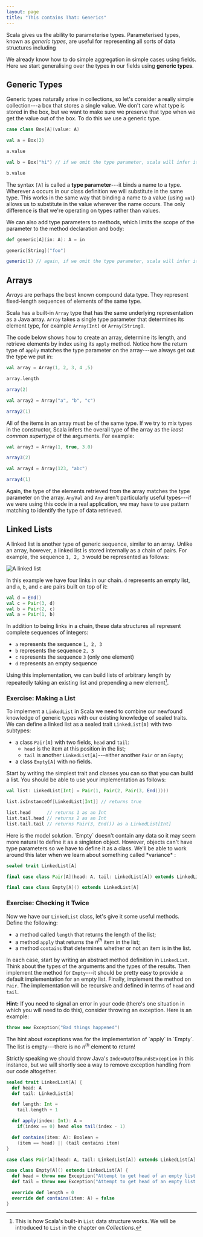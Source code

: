 ```yaml
---
layout: page
title: "This contains That: Generics"
---
```


Scala gives us the ability to parameterise types. Parameterised types, known as _generic types_, are useful for representing all sorts of data structures including

We already know how to do simple aggregation in simple cases using fields. Here we start generalising over the types in our fields using **generic types**.

## Generic Types

Generic types naturally arise in collections, so let's consider a really simple collection---a box that stores a single value. We don't care what type is stored in the box, but we want to make sure we preserve that type when we get the value out of the box. To do this we use a generic type.

```scala mdoc
case class Box[A](value: A)

val a = Box(2)

a.value

val b = Box("hi") // if we omit the type parameter, scala will infer its value

b.value
```

The syntax `[A]` is called a **type parameter**---it binds a name to a type. Wherever `A` occurs in our class definition we will substitute in the same type. This works in the same way that binding a name to a value (using `val`) allows us to substitute in the value wherever the name occurs. The only difference is that we're operating on types rather than values.

We can also add type parameters to methods, which limits the scope of the parameter to the method declaration and body:

```scala mdoc
def generic[A](in: A): A = in

generic[String]("foo")

generic(1) // again, if we omit the type parameter, scala will infer it
```

## Arrays

_Arrays_ are perhaps the best known compound data type. They represent fixed-length sequences of elements of the same type.

Scala has a built-in `Array` type that has the same underlying representation as a Java array. `Array` takes a single type parameter that determines its element type, for example `Array[Int]` or `Array[String]`.

The code below shows how to create an array, determine its length, and retrieve elements by index using its `apply` method. Notice how the return type of `apply` matches the type parameter on the array---we always get out the type we put in:

```scala mdoc
val array = Array(1, 2, 3, 4 ,5)

array.length

array(2)

val array2 = Array("a", "b", "c")

array2(1)
```

All of the items in an array must be of the same type. If we try to mix types in the constructor, Scala infers the overall type of the array as the _least common supertype_ of the arguments. For example:

```scala mdoc
val array3 = Array(1, true, 3.0)

array3(2)

val array4 = Array(123, "abc")

array4(1)
```

Again, the type of the elements retrieved from the array matches the type parameter on the array. `AnyVal` and `Any` aren't particularly useful types---if we were using this code in a real application, we may have to use pattern matching to identify the type of data retrieved.

## Linked Lists

A linked list is another type of generic sequence, similar to an array. Unlike an array, however, a linked list is stored internally as a chain of pairs. For example, the sequence `1, 2, 3` would be represented as follows:

<img src="src/pages/traits/linked-list.svg" alt="A linked list" />

In this example we have four links in our chain. `d` represents an empty list, and `a`, `b`, and `c` are pairs built on top of it:

```scala
val d = End()
val c = Pair(3, d)
val b = Pair(2, c)
val a = Pair(1, b)
```

In addition to being links in a chain, these data structures all represent complete sequences of integers:

- `a` represents the sequence `1, 2, 3`
- `b` represents the sequence `2, 3`
- `c` represents the sequence `3` (only one element)
- `d` represents an empty sequence

Using this implementation, we can build lists of arbitrary length by repeatedly taking an existing list and prepending a new element[^list].

[^list]: This is how Scala's built-in `List` data structure works. We will be introduced to `List` in the chapter on _Collections_.

### Exercise: Making a List

To implement a `LinkedList` in Scala we need to combine our newfound knowledge of generic types with our existing knowledge of sealed traits. We can define a linked list as a sealed trait `LinkedList[A]` with two subtypes:

- a class `Pair[A]` with two fields, `head` and `tail`:
  - `head` is the item at this position in the list;
  - `tail` is another `LinkedList[A]`---either another `Pair` or an `Empty`;
- a class `Empty[A]` with no fields.

Start by writing the simplest trait and classes you can so that you can build a list. You should be able to use your implementation as follows:

```scala
val list: LinkedList[Int] = Pair(1, Pair(2, Pair(3, End())))

list.isInstanceOf[LinkedList[Int]] // returns true

list.head      // returns 1 as an Int
list.tail.head // returns 2 as an Int
list.tail.tail // returns Pair(3, End()) as a LinkedList[Int]
```

<div class="solution">
Here is the model solution. `Empty` doesn't contain any data so it may seem more natural to define it as a singleton object. However, objects can't have type parameters so we have to define it as a class. We'll be able to work around this later when we learn about something called *variance* :

```scala mdoc:silent
sealed trait LinkedList[A]

final case class Pair[A](head: A, tail: LinkedList[A]) extends LinkedList[A]

final case class Empty[A]() extends LinkedList[A]
```

</div>

### Exercise: Checking it Twice

Now we have our `LinkedList` class, let's give it some useful methods. Define the following:

- a method called `length` that returns the length of the list;
- a method `apply` that returns the <em>n<sup>th</sup></em> item in the list;
- a method `contains` that determines whether or not an item is in the list.

In each case, start by writing an abstract method definition in `LinkedList`. Think about the types of the arguments and the types of the results. Then implement the method for `Empty`---it should be pretty easy to provide a default implementation for an empty list. Finally, implement the method on `Pair`. The implementation will be recursive and defined in terms of `head` and `tail`.

**Hint:** If you need to signal an error in your code (there's one situation in which you will need to do this), consider throwing an exception. Here is an example:

```scala mdoc:fail
throw new Exception("Bad things happened")
```

<div class="solution">
The hint about exceptions was for the implementation of `apply` in `Empty`. The list is empty---there is no <em>n<sup>th</sup></em> element to return!

Strictly speaking we should throw Java's `IndexOutOfBoundsException` in this instance, but we will shortly see a way to remove exception handling from our code altogether.

```scala mdoc:silent
sealed trait LinkedList[A] {
  def head: A
  def tail: LinkedList[A]

  def length: Int =
    tail.length + 1

  def apply(index: Int): A =
    if(index == 0) head else tail(index - 1)

  def contains(item: A): Boolean =
    (item == head) || (tail contains item)
}

case class Pair[A](head: A, tail: LinkedList[A]) extends LinkedList[A]

case class Empty[A]() extends LinkedList[A] {
  def head = throw new Exception("Attempt to get head of an empty list!")
  def tail = throw new Exception("Attempt to get head of an empty list!")

  override def length = 0
  override def contains(item: A) = false
}
```

</div>
